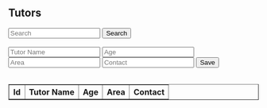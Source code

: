 <head>
	<script src="https://ajax.googleapis.com/ajax/libs/jquery/3.6.1/jquery.min.js"></script>
</head>

## Tutors


<input id="search" placeholder="Search">
<button onclick="search()">Search</button>
<br>
<br>
<input id="tutorname" placeholder="Tutor Name">
<input id="age" placeholder="Age">
<input id="area" placeholder="Area">
<input id="contact" placeholder="Contact">
<button onclick="addTut()">Save</button>
<br>
<br>

<!-- Create table to display question posts -->

<table id="tutorTable" border="1" style="border-collapse: collapse;">
		<tr>
				<th>Id</th>
				<th>Tutor Name</th>
				<th>Age</th>
				<th>Area</th>
				<th>Contact</th>
		</tr>
</table>

<script>
  Tut();
  function Tut() {
  	const options = {
                method: 'GET', // *GET, POST, PUT, DELETE, etc.
                // mode: 'cors', // no-cors, *cors, same-origin
                cache: 'default', // *default, no-cache, reload, force-cache, only-if-cached
                // credentials: 'same-origin', // include, same-origin, omit
                headers: {
                'Content-Type': 'application/json'
                // 'Content-Type': 'application/x-www-form-urlencoded',
                },
            };
    const url = "https://hetvitrivedi.tk/api/tutor/";
    fetch(url, options)
      .then(res => res.json())
      .then(data => {
        console.log(data);
        console.log(typeof data);
        console.log(JSON.stringify(data));

		for (let i = 0; i < data.length; i++) {
			addTableRow(data[i].tutorname, data[i].age, data[i].area, data[i].contact);
		}
      });
  }

  function addTut() {
	const postOptions = {
                method: 'POST', // *GET, POST, PUT, DELETE, etc.
                // mode: 'cors', // no-cors, *cors, same-origin
                cache: 'default', // *default, no-cache, reload, force-cache, only-if-cached
                // credentials: 'same-origin', // include, same-origin, omit
                headers: {
                'Content-Type': 'application/json'
                // 'Content-Type': 'application/x-www-form-urlencoded',
                },
            };
	// var problemData = new URLSearchParams();
	// problemData.append(`problem`, document.getElementById("question").value);
	// problemData.append(`Unit`, document.getElementById("unit").value);
	// problemData.append(`Topic`, document.getElementById("topic").value);
	// problemData.append(`Tags`, document.getElementById("tags").value);
	var url = "https://hetvitrivedi.tk/api/tutor/add";
	url += "?tutorname=" + document.getElementById("name").value;
	url += "&Age=" + document.getElementById("age").value;
	url += "&Area=" + document.getElementById("area").value;
	url += "&Contact=" + document.getElementById("contact").value;
	// fetch the API
	fetch(url, postOptions)
	// response is a RESTful "promise" on any successful fetch
	.then(response => {
	// check for response errors
	if (response.status !== 200) {
		error("PUT API response failure: " + response.status)
		return;  // api failure
	}
	// valid response will have JSON data
	response.json().then(data => {
		console.log(data);
	})
	})
	// catch fetch errors (ie Nginx ACCESS to server blocked)
	.catch(err => {
	console.log(err + " ");
	});
  }
  function addTableRow(tutorname, age, area, contact) {
	let tableRow = document.createElement("tr");
	let idCell = document.createElement("td");
	tableRow.appendChild(idCell);
	let tutornameCell = document.createElement("td");
	tutornameCell.innerText = tutorname;
	tableRow.appendChild(tutornameCell);
	let ageCell = document.createElement("td");
	ageCell.innerText = age;
	tableRow.appendChild(ageCell);
	let areaCell = document.createElement("td");
	areaCell.innerText = topic;
	tableRow.appendChild(areaCell);
	let contactCell = document.createElement("td");
	contactCell.innerText = tags;
	tableRow.appendChild(contactCell);

	document.getElementById("tutorTable").appendChild(tableRow);
  }

  function removeTableRows() {
	let numRows = document.getElementById("tutorTable").rows.length;
	for (let i = numRows-1; i > 0; i--) {
		document.getElementById("tutorTable").removeChild(document.getElementById("tutorTable").rows[i]);
	}
  }

</script>